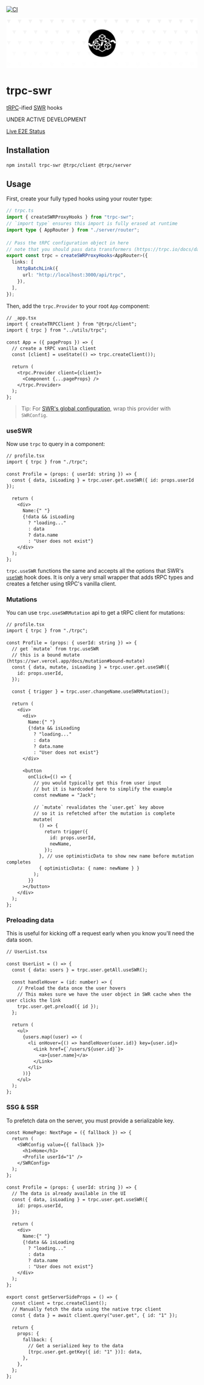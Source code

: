 [![CI](https://github.com/sannajammeh/trpc-swr/actions/workflows/ci.yml/badge.svg)](https://github.com/sannajammeh/trpc-swr/actions/workflows/ci.yml)

![trpc-swr](assets/banner.png)

# trpc-swr

[tRPC](https://trpc.io/)-ified [SWR](https://swr.vercel.app/) hooks

UNDER ACTIVE DEVELOPMENT

[Live E2E Status](https://sannajammeh.github.io/trpc-swr/playwright-report/) 

## Installation

```sh
npm install trpc-swr @trpc/client @trpc/server
```

## Usage

First, create your fully typed hooks using your router type:

```ts
// trpc.ts
import { createSWRProxyHooks } from "trpc-swr";
// `import type` ensures this import is fully erased at runtime
import type { AppRouter } from "./server/router";

// Pass the tRPC configuration object in here
// note that you should pass data transformers (https://trpc.io/docs/data-transformers) here
export const trpc = createSWRProxyHooks<AppRouter>({
  links: [
    httpBatchLink({
      url: "http://localhost:3000/api/trpc",
    }),
  ],
});
```

Then, add the `trpc.Provider` to your root `App` component:

```tsx
// _app.tsx
import { createTRPCClient } from "@trpc/client";
import { trpc } from "../utils/trpc";

const App = ({ pageProps }) => {
  // create a tRPC vanilla client
  const [client] = useState(() => trpc.createClient());

  return (
    <trpc.Provider client={client}>
      <Component {...pageProps} />
    </trpc.Provider>
  );
};
```

> Tip: For [SWR's global configuration](https://swr.vercel.app/docs/global-configuration), wrap this provider with `SWRConfig`.

### useSWR

Now use `trpc` to query in a component:

```tsx
// profile.tsx
import { trpc } from "./trpc";

const Profile = (props: { userId: string }) => {
  const { data, isLoading } = trpc.user.get.useSWR({ id: props.userId });

  return (
    <div>
      Name:{" "}
      {!data && isLoading
        ? "loading..."
        : data
        ? data.name
        : "User does not exist"}
    </div>
  );
};
```

`trpc.useSWR` functions the same and accepts all the options that SWR's [`useSWR`](https://swr.vercel.app/docs/options#options) hook does. It is only a very small wrapper that adds tRPC types and creates a fetcher using tRPC's vanilla client.

### Mutations

You can use `trpc.useSWRMutation` api to get a tRPC client for mutations:

```tsx
// profile.tsx
import { trpc } from "./trpc";

const Profile = (props: { userId: string }) => {
  // get `mutate` from trpc.useSWR
  // this is a bound mutate (https://swr.vercel.app/docs/mutation#bound-mutate)
  const { data, mutate, isLoading } = trpc.user.get.useSWR({
    id: props.userId,
  });

  const { trigger } = trpc.user.changeName.useSWRMutation();

  return (
    <div>
      <div>
        Name:{" "}
        {!data && isLoading
          ? "loading..."
          : data
          ? data.name
          : "User does not exist"}
      </div>

      <button
        onClick={() => {
          // you would typically get this from user input
          // but it is hardcoded here to simplify the example
          const newName = "Jack";

          // `mutate` revalidates the `user.get` key above
          // so it is refetched after the mutation is complete
          mutate(
            () => {
              return trigger({
                id: props.userId,
                newName,
              });
            }, // use optimisticData to show new name before mutation completes
            { optimisticData: { name: newName } }
          );
        }}
      ></button>
    </div>
  );
};
```

### Preloading data

This is useful for kicking off a request early when you know you'll need the data soon.

```tsx
// UserList.tsx

const UserList = () => {
  const { data: users } = trpc.user.getAll.useSWR();

  const handleHover = (id: number) => {
    // Preload the data once the user hovers
    // This makes sure we have the user object in SWR cache when the user clicks the link
    trpc.user.get.preload({ id });
  };

  return (
    <ul>
      {users.map((user) => (
        <li onHover={() => handleHover(user.id)} key={user.id}>
          <Link href={`/users/${user.id}`}>
            <a>{user.name}</a>
          </Link>
        </li>
      ))}
    </ul>
  );
};
```

### SSG & SSR

To prefetch data on the server, you must provide a serializable key.

```tsx
const HomePage: NextPage = ({ fallback }) => {
  return (
    <SWRConfig value={{ fallback }}>
      <h1>Home</h1>
      <Profile userId="1" />
    </SWRConfig>
  );
};

const Profile = (props: { userId: string }) => {
  // The data is already available in the UI
  const { data, isLoading } = trpc.user.get.useSWR({
    id: props.userId,
  });

  return (
    <div>
      Name:{" "}
      {!data && isLoading
        ? "loading..."
        : data
        ? data.name
        : "User does not exist"}
    </div>
  );
};

export const getServerSideProps = () => {
  const client = trpc.createClient();
  // Manually fetch the data using the native trpc client
  const { data } = await client.query("user.get", { id: "1" });

  return {
    props: {
      fallback: {
        // Get a serialized key to the data
        [trpc.user.get.getKey({ id: "1" })]: data,
      },
    },
  };
};
```
